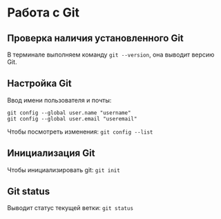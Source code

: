 # Работа с Git

## Проверка наличия установленного Git
В терминале выполняем команду `git --version`, она выводит версию Git.
        
## Настройка Git
Ввод имени пользователя и почты:

```
git config --global user.name "username"
git config --global user.email "useremail"
```

Чтобы посмотреть изменения:
`git config --list`

## Инициализация Git
Чтобы инициализировать git:
`git init`
   

## Git status
Выводит статус текущей ветки:
`git status`